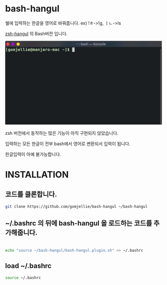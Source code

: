 # bash-hangul
쉘에 입력하는 한글을 영어로 바꿔줍니다. ex) !ㅎ->!g, ㅣㄴ->ls

[zsh-hangul](https://github.com/gomjellie/zsh-hangul) 의 Bash버전 입니다.

![bash-hangul-demo](./.github/bash_hangul_demo.gif)

zsh 버전에서 동작하는 많은 기능이 아직 구현되지 않았습니다.

입력하는 모든 한글이 전부 bash에서 영어로 변환되서 입력이 됩니다.

한글입력이 아예 불가능합니다.

# INSTALLATION

## 코드를 클론합니다.

```sh
git clone https://github.com/gomjellie/bash-hangul ~/bash-hangul
```

## ~/.bashrc 의 뒤에 bash-hangul 을 로드하는 코드를 추가해줍니다.


```sh

echo "source ~/bash-hangul/bash-hangul.plugin.sh" >> ~/.bashrc

```

## load ~/.bashrc

```sh
source ~/.bashrc
```
